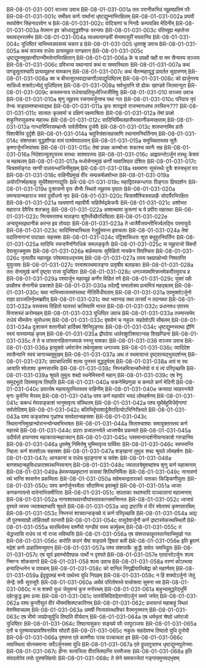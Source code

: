 BR-08-01-031-001  सञ्जय उवाच
BR-08-01-031-001a ततः परानीकभिदं व्यूहमप्रतिमं परैः
BR-08-01-031-001c समीक्ष्य कर्णः पार्थानां धृष्टद्युम्नाभिरक्षितम्
BR-08-01-031-002a प्रययौ रथघोषेण सिंहनादरवेण च
BR-08-01-031-002c वादित्राणां च निनदैः कम्पयन्निव मेदिनीम्
BR-08-01-031-003a वेपमान इव क्रोधाद्युद्धशौण्डः परन्तपः
BR-08-01-031-003c पतिव्यूह्य महातेजा यथावद्भरतर्षभ
BR-08-01-031-004a व्यधमत्पाण्डवीं सेनामासुरीं मघवानिव
BR-08-01-031-004c युधिष्ठिरं चाभिभवन्नपसव्यं चकार ह
BR-08-01-031-005  धृतराष्ट्र उवाच
BR-08-01-031-005a कथं सञ्जय राधेयः प्रत्यव्यूहत पाण्डवान्
BR-08-01-031-005c धृष्टद्युम्नमुखान्वीरान्भीमसेनाभिरक्षितान्
BR-08-01-031-006a के च प्रपक्षौ पक्षौ वा मम सैन्यस्य सञ्जय
BR-08-01-031-006c प्रविभज्य यथान्यायं कथं वा समवस्थिताः
BR-08-01-031-007a कथं पाण्डुसुताश्चापि प्रत्यव्यूहन्त मामकान्
BR-08-01-031-007c कथं चैतन्महायुद्धं प्रावर्तत सुदारुणम्
BR-08-01-031-008a क्व च बीभत्सुरभवद्यत्कर्णोऽयाद्युधिष्ठिरम्
BR-08-01-031-008c को ह्यर्जुनस्य सान्निध्ये शक्तोऽभ्येतुं युधिष्ठिरम्
BR-08-01-031-009a सर्वभूतानि यो ह्येकः खाण्डवे जितवान्पुरा
BR-08-01-031-009c कस्तमन्यत्र राधेयात्प्रतियुध्येज्जिजीविषुः
BR-08-01-031-010  सञ्जय उवाच
BR-08-01-031-010a शृणु व्यूहस्य रचनामर्जुनश्च यथा गतः
BR-08-01-031-010c परिदाय नृपं तेभ्यः सङ्ग्रामश्चाभवद्यथा
BR-08-01-031-011a कृपः शारद्वतो राजन्मागधश्च तरस्विनः???
BR-08-01-031-011c सात्वतः कृतवर्मा च दक्षिणं पक्षमाश्रिताः
BR-08-01-031-012a तेषां प्रपक्षे शकुनिरुलूकश्च महारथः
BR-08-01-031-012c सादिभिर्विमलप्रासैस्तवानीकमरक्षताम्
BR-08-01-031-013a गान्धारिभिरसम्भ्रान्तैः पार्वतीयैश्च दुर्जयैः
BR-08-01-031-013c शलभानामिव व्रातैः पिशाचैरिव दुर्दृशैः
BR-08-01-031-014a चतुस्त्रिंशत्सहस्राणि रथानामनिवर्तिनाम्
BR-08-01-031-014c संशप्तका युद्धशौण्डा वामं पार्श्वमपालयन्
BR-08-01-031-015a समुच्चितास्तव सुतैः कृष्णार्जुनजिघांसवः
BR-08-01-031-015c तेषां प्रपक्षः काम्बोजाः शकाश्च यवनैः सह
BR-08-01-031-016a निदेशात्सूतपुत्रस्य सरथाः साश्वपत्तयः
BR-08-01-031-016c आह्वयन्तोऽर्जुनं तस्थुः केशवं च महाबलम्
BR-08-01-031-017a मध्येसेनामुखं कर्णो व्यवातिष्ठत दंशितः
BR-08-01-031-017c चित्रवर्माङ्गदः स्रग्वी पालयन्ध्वजिनीमुखम्
BR-08-01-031-018a रक्ष्यमाणः सुसंरब्धैः पुत्रैः शस्त्रभृतां वरः
BR-08-01-031-018c वाहिनीप्रमुखं वीरः सम्प्रकर्षन्नशोभत
BR-08-01-031-019a अयोरत्निर्महाबाहुः सूर्यवैश्वानरद्युतिः
BR-08-01-031-019c महाद्विपस्कन्धगतः पिङ्गलः प्रियदर्शनः
BR-08-01-031-019e दुःशासनो वृतः सैन्यैः स्थितो व्यूहस्य पृष्ठतः
BR-08-01-031-020a तमन्वयान्महाराज स्वयं दुर्योधनो नृपः
BR-08-01-031-020c चित्राश्वैश्चित्रसन्नाहैः सोदर्यैरभिरक्षितः
BR-08-01-031-021a रक्ष्यमाणो महावीर्यैः सहितैर्मद्रकेकयैः
BR-08-01-031-021c अशोभत महाराज देवैरिव शतक्रतुः
BR-08-01-031-022a अश्वत्थामा कुरूणां च ये प्रवीरा महारथाः
BR-08-01-031-022c नित्यमत्ताश्च मातङ्गाः शूरैर्म्लेच्छैरधिष्ठिताः
BR-08-01-031-022e अन्वयुस्तद्रथानीकं क्षरन्त इव तोयदाः
BR-08-01-031-023a ते ध्वजैर्वैजयन्तीभिर्ज्वलद्भिः परमायुधैः
BR-08-01-031-023c सादिभिश्चास्थिता रेजुर्द्रुमवन्त इवाचलाः
BR-08-01-031-024a तेषां पदातिनागानां पादरक्षाः सहस्रशः
BR-08-01-031-024c पट्टिशासिधराः शूरा बभूवुरनिवर्तिनः
BR-08-01-031-025a सादिभिः स्यन्दनैर्नागैरधिकं समलङ्कृतैः
BR-08-01-031-025c स व्यूहराजो विबभौ देवासुरचमूपमः
BR-08-01-031-026a बार्हस्पत्यः सुविहितो नायकेन विपश्चिता
BR-08-01-031-026c नृत्यतीव महाव्यूहः परेषामादधद्भयम्
BR-08-01-031-027a तस्य पक्षप्रपक्षेभ्यो निष्पतन्ति युयुत्सवः
BR-08-01-031-027c पत्त्यश्वरथमातङ्गाः प्रावृषीव बलाहकाः
BR-08-01-031-028a ततः सेनामुखे कर्णं दृष्ट्वा राजा युधिष्ठिरः
BR-08-01-031-028c धनञ्जयममित्रघ्नमेकवीरमुवाच ह
BR-08-01-031-029a पश्यार्जुन महाव्यूहं कर्णेन विहितं रणे
BR-08-01-031-029c युक्तं पक्षैः प्रपक्षैश्च सेनानीकं प्रकाशते
BR-08-01-031-030a तदेतद्वै समालोक्य प्रत्यमित्रं महद्बलम्
BR-08-01-031-030c यथा नाभिभवत्यस्मांस्तथा नीतिर्विधीयताम्
BR-08-01-031-031a एवमुक्तोऽर्जुनो राज्ञा प्राञ्जलिर्नृपमब्रवीत्
BR-08-01-031-031c यथा भवानाह तथा तत्सर्वं न तदन्यथा
BR-08-01-031-032a यस्त्वस्य विहितो घातस्तं करिष्यामि भारत
BR-08-01-031-032c प्रधानवध एवास्य विनाशस्तं करोम्यहम्
BR-08-01-031-033  युधिष्ठिर उवाच
BR-08-01-031-033a तस्मात्त्वमेव राधेयं भीमसेनः सुयोधनम्
BR-08-01-031-033c वृषसेनं च नकुलः सहदेवोऽपि सौबलम्
BR-08-01-031-034a दुःशासनं शतानीको हार्दिक्यं शिनिपुङ्गवः
BR-08-01-031-034c धृष्टद्युम्नस्तथा द्रौणिं स्वयं यास्याम्यहं कृपम्
BR-08-01-031-035a द्रौपदेया धार्तराष्ट्राञ्शिष्टान्सह शिखण्डिना
BR-08-01-031-035c ते ते च तांस्तानहितानस्माकं घ्नन्तु मामकाः
BR-08-01-031-036  सञ्जय उवाच
BR-08-01-031-036a इत्युक्तो धर्मराजेन तथेत्युक्त्वा धनञ्जयः
BR-08-01-031-036c व्यादिदेश स्वसैन्यानि स्वयं चागाच्चमूमुखम्
BR-08-01-031-037a अथ तं रथमायान्तं दृष्ट्वात्यद्भुतदर्शनम्
BR-08-01-031-037c उवाचाधिरथिं शल्यः पुनस्तं युद्धदुर्मदम्
BR-08-01-031-038a अयं स रथ आयाति श्वेताश्वः कृष्णसारथिः
BR-08-01-031-038c निघ्नन्नमित्रान्कौन्तेयो यं यं त्वं परिपृच्छसि
BR-08-01-031-039a श्रूयते तुमुलः शब्दो रथनेमिस्वनो महान्
BR-08-01-031-039c एष रेणुः समुद्भूतो दिवमावृत्य तिष्ठति
BR-08-01-031-040a चक्रनेमिप्रणुन्ना च कम्पते कर्ण मेदिनी
BR-08-01-031-040c प्रवात्येष महावायुरभितस्तव वाहिनीम्
BR-08-01-031-040e क्रव्यादा व्याहरन्त्येते मृगाः कुर्वन्ति भैरवम्
BR-08-01-031-041a पश्य कर्ण महाघोरं भयदं लोमहर्षणम्
BR-08-01-031-041c कबन्धं मेघसङ्काशं भानुमावृत्य संस्थितम्
BR-08-01-031-042a पश्य यूथैर्बहुविधैर्मृगाणां सर्वतोदिशम्
BR-08-01-031-042c बलिभिर्दृप्तशार्दूलैरादित्योऽभिनिरीक्ष्यते
BR-08-01-031-043a पश्य कङ्कांश्च गृध्रांश्च समवेतान्सहस्रशः
BR-08-01-031-043c स्थितानभिमुखान्घोरानन्योन्यमभिभाषतः
BR-08-01-031-044a सिताश्चाश्वाः समायुक्तास्तव कर्ण महारथे
BR-08-01-031-044c प्रदराः प्रज्वलन्त्येते ध्वजश्चैव प्रकम्पते
BR-08-01-031-045a उदीर्यतो हयान्पश्य महाकायान्महाजवान्
BR-08-01-031-045c प्लवमानान्दर्शनीयानाकाशे गरुडानिव
BR-08-01-031-046a ध्रुवमेषु निमित्तेषु भूमिमावृत्य पार्थिवाः
BR-08-01-031-046c स्वप्स्यन्ति निहताः कर्ण शतशोऽथ सहस्रशः
BR-08-01-031-047a शङ्खानां तुमुलः शब्दः श्रूयते लोमहर्षणः
BR-08-01-031-047c आनकानां च राधेय मृदङ्गानां च सर्वशः
BR-08-01-031-048a बाणशब्दान्बहुविधान्नराश्वरथनिस्वनान्
BR-08-01-031-048c ज्यातलत्रेषुशब्दांश्च शृणु कर्ण महात्मनाम्
BR-08-01-031-049a हेमरूप्यप्रमृष्टानां वाससां शिल्पिनिर्मिताः
BR-08-01-031-049c नानावर्णा रथे भान्ति श्वसनेन प्रकम्पिताः
BR-08-01-031-050a सहेमचन्द्रतारार्काः पताकाः किङ्किणीयुताः
BR-08-01-031-050c पश्य कर्णार्जुनस्यैताः सौदामिन्य इवाम्बुदे
BR-08-01-031-051a ध्वजाः कणकणायन्ते वातेनाभिसमीरिताः
BR-08-01-031-051c सपताका रथाश्चापि पाञ्चालानां महात्मनाम्
BR-08-01-031-052a नागाश्वरथपत्त्यौघांस्तावकान्समभिघ्नतः
BR-08-01-031-052c ध्वजाग्रं दृश्यते त्वस्य ज्याशब्दश्चापि श्रूयते
BR-08-01-031-053a अद्य द्रष्टासि तं वीरं श्वेताश्वं कृष्णसारथिम्
BR-08-01-031-053c निघ्नन्तं शात्रवान्सङ्ख्ये यं कर्ण परिपृच्छसि
BR-08-01-031-054a अद्य तौ पुरुषव्याघ्रौ लोहिताक्षौ परन्तपौ
BR-08-01-031-054c वासुदेवार्जुनौ कर्ण द्रष्टास्येकरथस्थितौ
BR-08-01-031-055a सारथिर्यस्य वार्ष्णेयो गाण्डीवं यस्य कार्मुकम्
BR-08-01-031-055c तं चेद्धन्तासि राधेय त्वं नो राजा भविष्यसि
BR-08-01-031-056a एष संशप्तकाहूतस्तानेवाभिमुखो गतः
BR-08-01-031-056c करोति कदनं चैषां सङ्ग्रामे द्विषतां बली
BR-08-01-031-056e इति ब्रुवाणं मद्रेशं कर्णः प्राहातिमन्युमान्
BR-08-01-031-057a पश्य संशप्तकैः क्रुद्धैः सर्वतः समभिद्रुतः
BR-08-01-031-057c एष सूर्य इवाम्भोदैश्छन्नः पार्थो न दृश्यते
BR-08-01-031-057e एतदन्तोऽर्जुनः शल्य निमग्नः शोकसागरे
BR-08-01-031-058  शल्य उवाच
BR-08-01-031-058a वरुणं कोऽम्भसा हन्यादिन्धनेन च पावकम्
BR-08-01-031-058c को वानिलं निगृह्णीयात्पिबेद्वा को महार्णवम्
BR-08-01-031-059a ईदृग्रूपमहं मन्ये पार्थस्य युधि निग्रहम्
BR-08-01-031-059c न हि शक्योऽर्जुनो जेतुं सेन्द्रैः सर्वैः सुरासुरैः
BR-08-01-031-060a अथैवं परितोषस्ते वाचोक्त्वा सुमना भव
BR-08-01-031-060c न स शक्यो युधा जेतुमन्यं कुरु मनोरथम्
BR-08-01-031-061a बाहुभ्यामुद्धरेद्भूमिं दहेत्क्रुद्ध इमाः प्रजाः
BR-08-01-031-061c पातयेत्त्रिदिवाद्देवान्योऽर्जुनं समरे जयेत्
BR-08-01-031-062a पश्य कुन्तीसुतं वीरं भीममक्लिष्टकारिणम्
BR-08-01-031-062c प्रभासन्तं महाबाहुं स्थितं मेरुमिवाचलम्
BR-08-01-031-063a अमर्षी नित्यसंरब्धश्चिरं वैरमनुस्मरन्
BR-08-01-031-063c एष भीमो जयप्रेप्सुर्युधि तिष्ठति वीर्यवान्
BR-08-01-031-064a एष धर्मभृतां श्रेष्ठो धर्मराजो युधिष्ठिरः
BR-08-01-031-064c तिष्ठत्यसुकरः सङ्ख्ये परैः परपुरञ्जयः
BR-08-01-031-065a एतौ च पुरुषव्याघ्रावश्विनाविव सोदरौ
BR-08-01-031-065c नकुलः सहदेवश्च तिष्ठतो युधि दुर्जयौ
BR-08-01-031-066a दृश्यन्त एते कार्ष्णेयाः पञ्च पञ्चाचला इव
BR-08-01-031-066c व्यवस्थिता योत्स्यमानाः सर्वेऽर्जुनसमा युधि
BR-08-01-031-067a एते द्रुपदपुत्राश्च धृष्टद्युम्नपुरोगमाः
BR-08-01-031-067c हीनाः सत्यजिता वीरास्तिष्ठन्ति परमौजसः
BR-08-01-031-068a इति संवदतोरेव तयोः पुरुषसिंहयोः
BR-08-01-031-068c ते सेने समसज्जेतां गङ्गायमुनवद्भृशम्
